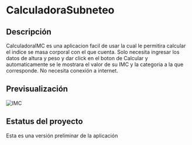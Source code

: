 # CalculadoraSubneteo

## Descripción

CalculadoraIMC es una aplicacion facil de usar la cual le permitira calcular el indice se masa corporal con el que cuenta.
Solo necesita ingresar los datos de altura y peso y dar click en el boton de Calcular y automaticamente se le mostrara el valor 
de su IMC y la categoria a la que corresponde. No necesita conexión a internet.

## Previsualización

![IMC](https://user-images.githubusercontent.com/49250842/70856649-69127880-1e95-11ea-8f4e-c23beda9db8b.png)


## Estatus del proyecto

Esta es una versión preliminar de la aplicación
